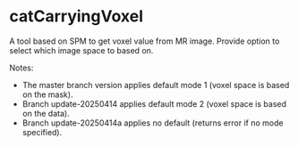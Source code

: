 # catCarryingVoxel
A tool based on SPM to get voxel value from MR image. Provide option to select which image space to based on.

Notes:
- The master branch version applies default mode 1 (voxel space is based on the mask).
- Branch update-20250414 applies default mode 2 (voxel space is based on the data).
- Branch update-20250414a applies no default (returns error if no mode specified).
